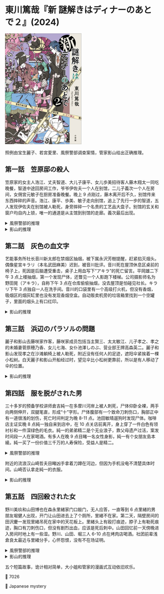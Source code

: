 # 東川篤哉『新 謎解きはディナーのあとで２』(2024)

<img src=images/2024b_cover.jpg width=250/>

照例由宝生麗子、若宮愛里、風祭警部调查案情，管家影山给出正确推理。

## 第一話　笠原邸の殺人

笠原家的女主人浩江、丈夫智道、大儿子康平、女儿歩美招待客人藤木翔太一同吃晚餐，智道中途回房间工作，爷爷伊佐夫一个人在别馆，二儿子義次一个人在房间，女佣宮元敏子在厨房准备晚餐。晚上 9 点刚过，藤木离开后不久，别馆传来东西摔碎的声音。浩江、康平、歩美、敏子走向别馆，追上了先行一步的智道，五人发现伊佐夫在别馆被人勒死，身旁摔碎一个名贵的工艺品大盘子。别馆的玄关和窗户均自内上锁，唯一的通道是从主馆到别馆的走廊。義次最后出现。

<details><summary>風祭警部的推理</summary>
凶杀案发生在 9 点之前，凶手 9 点在窗外把双手伸入格栅，对着尸体扔出盘子，误导案发时间。凶手是假装离开的藤木翔太。
</details>

<details><summary>影山的推理</summary>
凶手如果从窗口扔大盘子，无法扔到远处的尸体附近。凶手在 9 点之前杀死伊佐夫，把一个盘子打碎，拿走了三分之一的碎片。9 点过后，凶手从别馆窗户丢入碎片，发出声响，然后回到主馆走廊。因为碎片比大盘子轻，所以可以丢到尸体附近。凶手是最后抵达的義次，他一跤坐到盘子碎片上（伏线），是为了掩盖一次冲击的碎片和两次冲击的碎片不同。
</details>

## 第二話　灰色の血文字

艺能事务所社长音川新太郎在禁烟区抽烟，被下属永沢芳樹提醒，赶紧掐灭烟头。偶像星宮キラリ（本名武田麻美）迟到，被音川批评。音川死在屋顶休息区桌前的椅子上，死因是后脑遭受重击，桌子上用血写下“アキラ”的死亡留言。平岡雄二下午 3 点上楼抽烟，第一个发现尸体，还瞥见一个人影跑下楼梯。公司摄影师名为野田晃（アキラ），自称下午 3 点在仓库偷偷抽烟，没去屋顶是怕碰见社长。キラリ下午 3 点独自一人在洗手间。音川的口袋里有一个高级打火机，但没有香烟，吸烟区的烟灰缸里也没有发现香烟空盒。自动贩卖机旁的垃圾箱里找到一个空罐子，里面的烟头上有口红印。

<details><summary>影山的推理</summary>
音川抓到キラリ抽烟，所以提出批评，正好永沢进来，音川为了保护キラリ假装是自己在抽烟，被永沢提醒。音川在屋顶抽烟时被野田从后面锤杀，キラリ上屋顶找音川道谢，目睹野田逃跑。キラリ知道音川身上有她的香烟和打火机，所以将它们拿走。因为她和音川抽同一牌子的香烟，所以她只好把两盒香烟都拿走。キラリ留下指认野田的“死亡留言”。
</details>

## 第三話　浜辺のパラソルの問題

麗子和影山去藤咲家作客，藤咲家成员包括当主賢三、太太敏江、儿子孝之、孝之的未婚妻菅原穂乃香、女儿七海、女仆池澤しのぶ、营业部王牌高森英二。麗子和影山发现孝之在沙滩躺椅上被人勒死，附近没有任何人的足迹，遮阳伞紧挨着一棵小松树。白天麗子和影山开船经过时，望见伞比小松树更靠前，所以是有人移动了伞的位置。

<details><summary>影山的推理</summary>
麗子和影山开船经过时太阳已经西斜，孝之在遮阳伞的阴影里，并不在伞的正下方。遮阳伞底座重达二十公斤，如果下雨时孝之还活着，自然会把躺椅搬到伞下，而不会移动伞的位置。这说明孝之是在下雨前被杀，凶手移动遮阳伞，是为了避免尸体淋湿，暴露作案时间在下雨之前，没有移动躺椅是因为上面有尸体。凶手是高森英二，他是唯一一个在下雨前没有不在场证明的人。
</details>

## 第四話　服を脱がされた男

三十多岁的预备学校讲师倉吉純一在多摩川河岸上被人刺死，尸体仰卧全裸，两手向两侧伸开，双腿笔直，形成“十”字形。尸体腹部有一个致命刀刺伤口，胸部正中有一道很浅的划伤，死亡时间判定为晚 8-11 点。池田敏晴遛狗时发现尸体。咖啡店主证实晚 8 点純一独自来到店中，在 10 点关店前离开，身上穿了一件白色有领衬衫和一件深绿色的毛衣。純一的弟弟精二是个无业浪子，靠父母遗产过活，案发时间段一人在家喝酒。有多人在晚 9 点目睹一名女性身影，純一有个女朋友島本綾。純一买了一份价值三千万的人寿保险，受益人是精二。

<details><summary>風祭警部的推理</summary>
精二为了保险金杀死純一，附近的无家可归者拿走純一的衣服。
</details>

附近的流浪汉山崎哲夫目睹凶手拿着刀蹲在河边，但因为手机没电不清楚具体时间。山崎否认拿走純一的衣服。

<details><summary>影山的推理</summary>
純一胸前的划伤是犯人为了脱掉他的衣服而割破衣服。犯人没法让純一双手上举脱掉衣服，是因为純一已经尸僵，山崎目睹的犯人是脱衣服的犯人，而不是杀人犯。純一死在 8-11 点之间，脱衣服发生在第二天凌晨。純一约某女性到河边意图杀害，让精二假扮自己到咖啡店伪造不在场证明，但純一被女性反杀。精二联系不上純一，晚些时候到河边查看，发现純一的尸体。如果有人看到尸体没有穿绿毛衣，就会暴露咖啡馆的“純一”是人假冒，所以精二拿走了純一的衣服。
</details>

## 第五話　四回殺された女

野川美玖和山田博也在森永里緒家门口敲门，无人应答，一直等到 6 点里緒的男朋友堀健人出现，开门让山田进去上了个厕所，里緒不在家。第二天，隔壁房间的田沢慶一发现里緒吊死在家中的天花板上。里緒头上有殴打痕迹，脖子上有勒死痕迹，胸口有刀刺伤口，但没有剧烈出血，应该是死后刺中。山田回忆前一天傍晚进入房间时地上有一些湿。野川、山田、堀三人 6-10 点在烤肉店喝酒。社团前辈浅倉良太最近与里緒分手，心怀怨恨，没有不在场证明。

<details><summary>風祭警部的推理</summary>
浅倉在晚 6 点之后用花瓶打晕里緒，然后将其勒死，尸体留在床上。堀不知道里緒已死，在晚 10 点后用刀刺入里緒的胸口，这才发现他制造了多余的刺伤，于是把尸体吊起掩盖。
</details>

<details><summary>影山的推理</summary>
山田进入房间时感觉袜子湿了，是因为晚 6 点地上已经洒了花瓶里的水，凶手已经用花瓶打了里緒，将她勒死。凶手听到野川和山田在门外，必须藏匿尸体，于是将尸体吊在窗帘后面，自己则藏入壁橱。凶手没有把尸体也藏入壁橱，是因为他体型庞大，壁橱里藏不了两个人。凶手等三人走后，为了隐藏尸体身上的吊起痕迹，将尸体吊在天花板上掩盖，并增加刺伤误导。凶手是第一发现者田沢。
</details>

五个短篇故事，诡计相对简单，大小姐和管家的漫画式互动依旧欢乐。

:link: 7026

:file_folder: Japanese mystery
